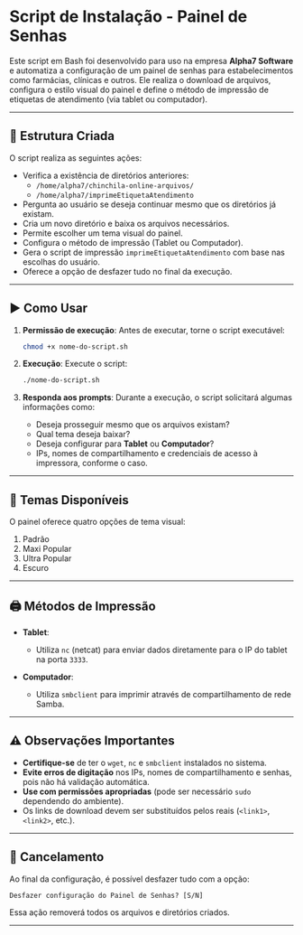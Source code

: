 # Script de Instalação - Painel de Senhas

Este script em Bash foi desenvolvido para uso na empresa **Alpha7 Software** e automatiza a configuração de um painel de senhas para estabelecimentos como farmácias, clínicas e outros. Ele realiza o download de arquivos, configura o estilo visual do painel e define o método de impressão de etiquetas de atendimento (via tablet ou computador).

---

## 📂 Estrutura Criada

O script realiza as seguintes ações:

- Verifica a existência de diretórios anteriores:
  - `/home/alpha7/chinchila-online-arquivos/`
  - `/home/alpha7/imprimeEtiquetaAtendimento`
- Pergunta ao usuário se deseja continuar mesmo que os diretórios já existam.
- Cria um novo diretório e baixa os arquivos necessários.
- Permite escolher um tema visual do painel.
- Configura o método de impressão (Tablet ou Computador).
- Gera o script de impressão `imprimeEtiquetaAtendimento` com base nas escolhas do usuário.
- Oferece a opção de desfazer tudo no final da execução.

---

## ▶️ Como Usar

1. **Permissão de execução**:
   Antes de executar, torne o script executável:
   ```bash
   chmod +x nome-do-script.sh
   ```

2. **Execução**:
   Execute o script:
   ```bash
   ./nome-do-script.sh
   ```

3. **Responda aos prompts**:
   Durante a execução, o script solicitará algumas informações como:
   - Deseja prosseguir mesmo que os arquivos existam?
   - Qual tema deseja baixar?
   - Deseja configurar para **Tablet** ou **Computador**?
   - IPs, nomes de compartilhamento e credenciais de acesso à impressora, conforme o caso.

---

## 🎨 Temas Disponíveis

O painel oferece quatro opções de tema visual:

1. Padrão  
2. Maxi Popular  
3. Ultra Popular  
4. Escuro  

---

## 🖨️ Métodos de Impressão

- **Tablet**:
  - Utiliza `nc` (netcat) para enviar dados diretamente para o IP do tablet na porta `3333`.

- **Computador**:
  - Utiliza `smbclient` para imprimir através de compartilhamento de rede Samba.

---

## ⚠️ Observações Importantes

- **Certifique-se** de ter o `wget`, `nc` e `smbclient` instalados no sistema.
- **Evite erros de digitação** nos IPs, nomes de compartilhamento e senhas, pois não há validação automática.
- **Use com permissões apropriadas** (pode ser necessário `sudo` dependendo do ambiente).
- Os links de download devem ser substituídos pelos reais (`<link1>`, `<link2>`, etc.).

---

## 🚫 Cancelamento

Ao final da configuração, é possível desfazer tudo com a opção:
```
Desfazer configuração do Painel de Senhas? [S/N]
```

Essa ação removerá todos os arquivos e diretórios criados.

---

